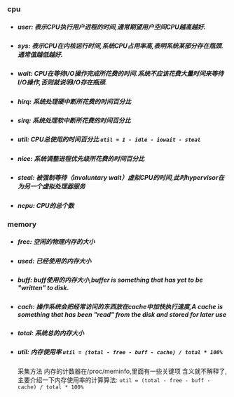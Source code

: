 ### cpu

- ##### user: 表示CPU执行用户进程的时间,通常期望用户空间CPU越高越好.

- ##### sys: 表示CPU在内核运行时间,系统CPU占用率高,表明系统某部分存在瓶颈.通常值越低越好.

- ##### wait: CPU在等待I/O操作完成所花费的时间.系统不应该花费大量时间来等待I/O操作,否则就说明I/O存在瓶颈.

- ##### hirq: 系统处理硬中断所花费的时间百分比

- ##### sirq: 系统处理软中断所花费的时间百分比

- ##### util: CPU总使用的时间百分比 `util = 1 - idle - iowait - steal`

- ##### nice: 系统调整进程优先级所花费的时间百分比

- ##### steal: 被强制等待（involuntary wait）虚拟CPU的时间,此时hypervisor在为另一个虚拟处理器服务

- ##### ncpu: CPU的总个数





### memory



- ##### free: 空闲的物理内存的大小

- ##### used: 已经使用的内存大小

- ##### buff: buff使用的内存大小,buffer is something that has yet to be "written" to disk.

- ##### cach: 操作系统会把经常访问的东西放在cache中加快执行速度,A cache is something that has been "read" from the disk and stored for later use

- ##### total: 系统总的内存大小

- ##### util: 内存使用率 `util = (total - free - buff - cache) / total * 100%`

  采集方法 内存的计数器在/proc/meminfo,里面有一些关键项 含义就不解释了,主要介绍一下内存使用率的计算算法: `util = (total - free - buff - cache) / total * 100%`

